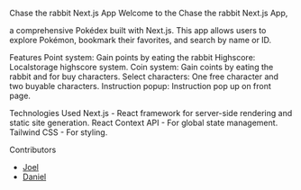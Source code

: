 
Chase the rabbit Next.js App
Welcome to the Chase the rabbit Next.js App, 

a comprehensive Pokédex built with Next.js. This app allows users to explore Pokémon, bookmark their favorites, and search by name or ID.

Features
Point system: Gain points by eating the rabbit
Highscore: Localstorage highscore system.
Coin system: Gain coints by eating the rabbit and for buy characters.
Select characters: One free character and two buyable characters.
Instruction popup: Instruction pop up on front page.

Technologies Used
Next.js - React framework for server-side rendering and static site generation.
React Context API - For global state management.
Tailwind CSS - For styling.


Contributors
- [Joel](https://github.com/Joel050505)
- [Daniel](https://github.com/Dantilldev)
